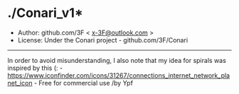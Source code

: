# ./Conari_v1*

* Author: github.com/3F  < x-3F@outlook.com >
* License: Under the Conari project - github.com/3F/Conari
---
  In order to avoid misunderstanding, I also note that my idea for spirals was inspired by this (:
        - https://www.iconfinder.com/icons/31267/connections_internet_network_planet_icon
        - Free for commercial use /by Ypf
